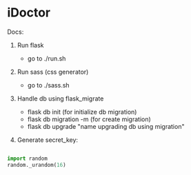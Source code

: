 # iDoctor

Docs:
1. Run flask
    - go to ./run.sh
    
2. Run sass (css generator)
    - go to ./sass.sh
    
3. Handle db using flask_migrate
    - flask db init (for initialize db migration)
    - flask db migration -m (for create migration)
    - flask db upgrade "name upgrading db using migration"
    
4. Generate secret_key:

```python

import random
random._urandom(16)

```